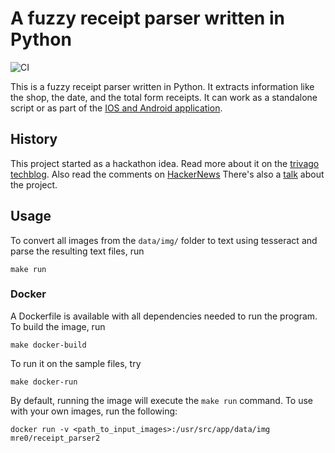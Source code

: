 # A fuzzy receipt parser written in Python  

![CI](https://github.com/mre/receipt_parser2/workflows/CI/badge.svg)
  
This is a fuzzy receipt parser written in Python. 
It extracts information like the shop, the date, and the total form receipts.
It can work as a standalone script or as part of the [IOS and Android application](https://github.com/ReceiptManager/Application).

## History

This project started as a hackathon idea. Read more about it on the [trivago techblog](http://tech.trivago.com/2015/10/06/python_receipt_parser2/).
Also read the comments on [HackerNews](https://news.ycombinator.com/item?id=10338199)
There's also a [talk](https://www.youtube.com/watch?v=TuDeUsIlJz4) about the project.

## Usage

To convert all images from the `data/img/` folder to text using tesseract and parse the resulting text files, run

```
make run
```

### Docker

A Dockerfile is available with all dependencies needed to run the program.  
To build the image, run

```
make docker-build
```

To run it on the sample files, try

```
make docker-run
```

By default, running the image will execute the `make run` command. To use with your own images, run the following:

```
docker run -v <path_to_input_images>:/usr/src/app/data/img mre0/receipt_parser2
```
